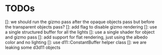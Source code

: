 # TODOs

[]: we should run the gizmo pass after the opaque objects pass but before the transparent objects pass?
[]: add flag to disable gizmo rendering
[]: use a single structured buffer for all the lights
[]: use a single shader for object and gizmo pass
[]: add support for flat rendering, just using the albedo color and no lighting
[]: use d11::ConstantBuffer helper class
[]: we are leaking some d3d11 objects
